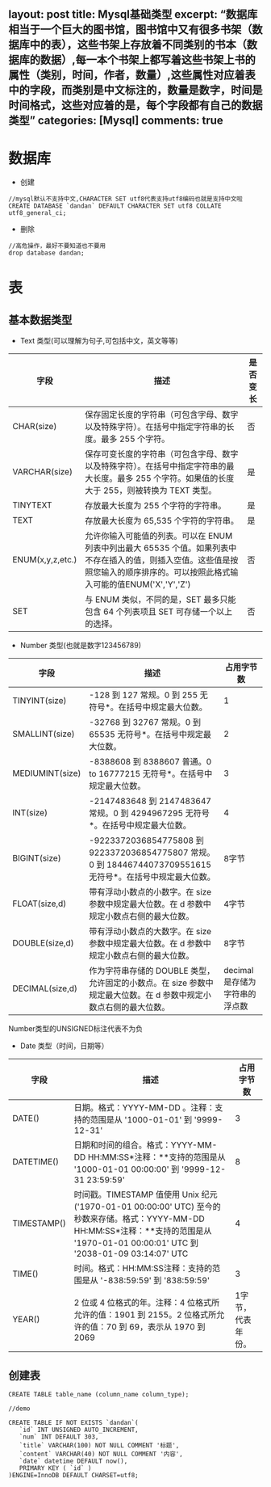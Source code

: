 layout: post
title: Mysql基础类型
excerpt: “数据库相当于一个巨大的图书馆，图书馆中又有很多书架（数据库中的表），这些书架上存放着不同类别的书本（数据库的数据）,每一本个书架上都写着这些书架上书的属性（类别，时间，作者，数量）,这些属性对应着表中的字段，而类别是中文标注的，数量是数字，时间是时间格式，这些对应着的是，每个字段都有自己的数据类型”
categories: [Mysql]
comments: true
---
# 数据库

* 创建
```
//mysql默认不支持中文,CHARACTER SET utf8代表支持utf8编码也就是支持中文啦
CREATE DATABASE `dandan` DEFAULT CHARACTER SET utf8 COLLATE utf8_general_ci;
```
* 删除
```
//高危操作，最好不要知道也不要用
drop database dandan;
```
# 表

## 基本数据类型
* Text 类型(可以理解为句子,可包括中文，英文等等)

字段 | 描述  | 是否变长
------------- | ------------- | -------------
CHAR(size)  | 保存固定长度的字符串（可包含字母、数字以及特殊字符）。在括号中指定字符串的长度。最多 255 个字符。 | 否
VARCHAR(size)  | 保存可变长度的字符串（可包含字母、数字以及特殊字符）。在括号中指定字符串的最大长度。最多 255 个字符。如果值的长度大于 255，则被转换为 TEXT 类型。| 是
TINYTEXT | 存放最大长度为 255 个字符的字符串。 | 是
TEXT | 存放最大长度为 65,535 个字符的字符串。 | 是
ENUM(x,y,z,etc.) | 允许你输入可能值的列表。可以在 ENUM 列表中列出最大 65535 个值。如果列表中不存在插入的值，则插入空值。这些值是按照您输入的顺序排序的。可以按照此格式输入可能的值ENUM('X','Y','Z') | 否
SET | 与 ENUM 类似，不同的是，SET 最多只能包含 64 个列表项且 SET 可存储一个以上的选择。 | 否


* Number 类型(也就是数字123456789)

字段 | 描述  | 占用字节数
------------- | ------------- | -------------
TINYINT(size) | -128 到 127 常规。0 到 255 无符号*。在括号中规定最大位数。| 1
SMALLINT(size) | -32768 到 32767 常规。0 到 65535 无符号*。在括号中规定最大位数。 | 2
MEDIUMINT(size) |  -8388608 到 8388607 普通。0 to 16777215 无符号*。在括号中规定最大位数。 | 3
INT(size) | -2147483648 到 2147483647 常规。0 到 4294967295 无符号*。在括号中规定最大位数。 | 4
BIGINT(size) | -9223372036854775808 到 9223372036854775807 常规。0 到 18446744073709551615 无符号*。在括号中规定最大位数。 | 8字节
FLOAT(size,d) | 带有浮动小数点的小数字。在 size 参数中规定最大位数。在 d 参数中规定小数点右侧的最大位数。| 4字节
DOUBLE(size,d) |带有浮动小数点的大数字。在 size 参数中规定最大位数。在 d 参数中规定小数点右侧的最大位数。 | 8字节
DECIMAL(size,d) |作为字符串存储的 DOUBLE 类型，允许固定的小数点。在 size 参数中规定最大位数。在 d 参数中规定小数点右侧的最大位数。| decimal是存储为字符串的浮点数
Number类型的UNSIGNED标注代表不为负
* Date 类型（时间，日期等）

字段 | 描述  | 占用字节数
------------- | ------------- | -------------
DATE() | 日期。格式：YYYY-MM-DD 。注释：支持的范围是从 '1000-01-01' 到 '9999-12-31' | 3
DATETIME() | 日期和时间的组合。格式：YYYY-MM-DD HH:MM:SS*注释：**支持的范围是从 '1000-01-01 00:00:00' 到 '9999-12-31 23:59:59' | 8
TIMESTAMP() | 时间戳。TIMESTAMP 值使用 Unix 纪元('1970-01-01 00:00:00' UTC) 至今的秒数来存储。格式：YYYY-MM-DD HH:MM:SS*注释：**支持的范围是从 '1970-01-01 00:00:01' UTC 到 '2038-01-09 03:14:07' UTC | 4
TIME() | 时间。格式：HH:MM:SS注释：支持的范围是从 '-838:59:59' 到 '838:59:59' | 3
YEAR() | 2 位或 4 位格式的年。注释：4 位格式所允许的值：1901 到 2155。2 位格式所允许的值：70 到 69，表示从 1970 到 2069 | 1字节，代表年份。

## 创建表
```
CREATE TABLE table_name (column_name column_type);

//demo

CREATE TABLE IF NOT EXISTS `dandan`(
   `id` INT UNSIGNED AUTO_INCREMENT,
   `num` INT DEFAULT 303,
   `title` VARCHAR(100) NOT NULL COMMENT '标题',
   `content` VARCHAR(40) NOT NULL COMMENT '内容',
   `date` datetime DEFAULT now(),
   PRIMARY KEY ( `id` )
)ENGINE=InnoDB DEFAULT CHARSET=utf8;
```
